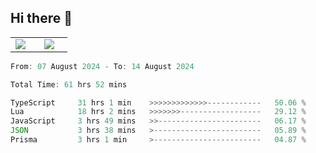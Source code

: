 ## Hi there 👋

<p align="center">
  <table align="center">
  <tr border="none">
  <td width="35%" align="center">
    <img  align="center"  src="http://github-profile-summary-cards.vercel.app/api/cards/stats?username=ricepunk&theme=github_dark" />
  </td>
    
  <td width="65%" align="center">
    <img  align="center"  src="http://github-profile-summary-cards.vercel.app/api/cards/profile-details?username=ricepunk&theme=github_dark" />
  </td>
  </tr>
  </table>
</p>

<!--START_SECTION:waka-->

```typescript
From: 07 August 2024 - To: 14 August 2024

Total Time: 61 hrs 52 mins

TypeScript     31 hrs 1 min    >>>>>>>>>>>>>------------   50.06 %
Lua            18 hrs 2 mins   >>>>>>>------------------   29.12 %
JavaScript     3 hrs 49 mins   >>-----------------------   06.17 %
JSON           3 hrs 38 mins   >------------------------   05.89 %
Prisma         3 hrs 1 min     >------------------------   04.87 %
```

<!--END_SECTION:waka-->
